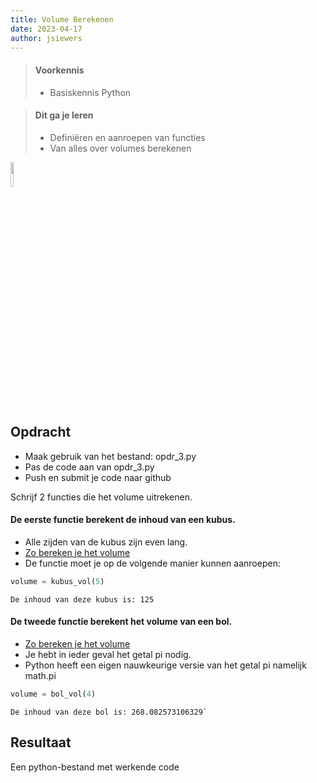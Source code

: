 ```yaml
---
title: Volume Berekenen
date: 2023-04-17
author: jsiewers
---
```


> #### Voorkennis
> * Basiskennis Python

> #### Dit ga je leren
> * Definiëren en aanroepen van functies
> * Van alles over volumes berekenen

<img src="{{ '/_assets/_icons/python.png'  }}" style="width:10%;">

## Opdracht
* Maak gebruik van het bestand: opdr_3.py
* Pas de code aan van opdr_3.py
* Push en submit je code naar github  


Schrijf 2 functies die het volume uitrekenen.  
#### De eerste functie berekent de inhoud van een kubus.  
* Alle zijden van de kubus zijn even lang.  
* [Zo bereken je het volume](https://nl.wikibooks.org/wiki/Wiskunde/Volume)  
* De functie moet je op de volgende manier kunnen aanroepen: 
 
```python
volume = kubus_vol(5)
```
```csv
De inhoud van deze kubus is: 125
```

#### De tweede functie berekent het volume van een bol.  
* [Zo bereken je het volume](https://nl.wikibooks.org/wiki/Wiskunde/Volume)  
* Je hebt in ieder geval het getal pi nodig. 
* Python heeft een eigen nauwkeurige versie van het getal pi namelijk math.pi

```python
volume = bol_vol(4)
```

```csv
De inhoud van deze bol is: 268.082573106329`
```

## Resultaat
Een python-bestand met werkende code
